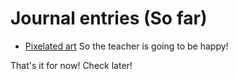 # Journal entries (So far)
- [Pixelated art](./journal/colors.md) So the teacher is going to be happy!

That's it for now! Check later!
